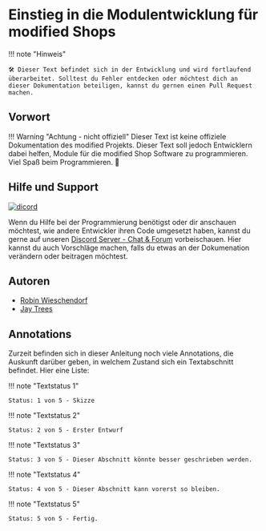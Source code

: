 # Einstieg in die Modulentwicklung für modified Shops

!!! note "Hinweis"

    🛠 Dieser Text befindet sich in der Entwicklung und wird fortlaufend überarbeitet. Solltest du Fehler entdecken oder möchtest dich an dieser Dokumentation beteiligen, kannst du gernen einen Pull Request machen.

## Vorwort

!!! Warning "Achtung - nicht offiziell"
    Dieser Text ist keine offiziele Dokumentation des modified Projekts. Dieser Text soll jedoch Entwicklern dabei helfen, Module für die modified Shop Software zu programmieren. Viel Spaß beim Programmieren. 🥳

## Hilfe und Support

[![dicord](https://img.shields.io/discord/727190419158597683)](https://discord.gg/9NqwJqP)

Wenn du Hilfe bei der Programmierung benötigst oder dir anschauen möchtest, wie andere Entwickler ihren Code umgesetzt haben, kannst du gerne auf unseren [Discord Server - Chat & Forum](https://discord.gg/9NqwJqP) vorbeischauen. Hier kannst du auch Vorschläge machen, falls du etwas an der Dokumenation verändern oder beitragen möchtest.

## Autoren

- [Robin Wieschendorf](https://github.com/RobinTheHood)
- [Jay Trees](https://github.com/grandeljay)

## Annotations

Zurzeit befinden sich in dieser Anleitung noch viele Annotations, die Auskunft darüber geben, in welchem Zustand sich ein Textabschnitt befindet. Hier eine Liste:

!!! note "Textstatus 1"

    Status: 1 von 5 - Skizze


!!! note "Textstatus 2"

    Status: 2 von 5 - Erster Entwurf


!!! note "Textstatus 3"

    Status: 3 von 5 - Dieser Abschnitt könnte besser geschrieben werden.


!!! note "Textstatus 4"

    Status: 4 von 5 - Dieser Abschnitt kann vorerst so bleiben.


!!! note "Textstatus 5"

    Status: 5 von 5 - Fertig.
